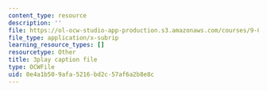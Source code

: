 ```yaml
---
content_type: resource
description: ''
file: https://ol-ocw-studio-app-production.s3.amazonaws.com/courses/9-00sc-introduction-to-psychology-fall-2011/0e4a1b509afa5216bd2c57af6a2b8e8c_MYMYXhR2Ppw.vtt
file_type: application/x-subrip
learning_resource_types: []
resourcetype: Other
title: 3play caption file
type: OCWFile
uid: 0e4a1b50-9afa-5216-bd2c-57af6a2b8e8c
---
```

